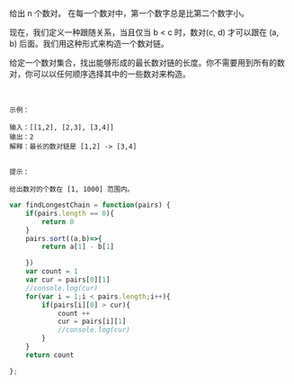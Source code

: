 给出 n 个数对。 在每一个数对中，第一个数字总是比第二个数字小。   

现在，我们定义一种跟随关系，当且仅当 b < c 时，数对(c, d) 才可以跟在 (a, b) 后面。我们用这种形式来构造一个数对链。    

给定一个数对集合，找出能够形成的最长数对链的长度。你不需要用到所有的数对，你可以以任何顺序选择其中的一些数对来构造。    

 
```
示例：

输入：[[1,2], [2,3], [3,4]]
输出：2
解释：最长的数对链是 [1,2] -> [3,4]
 

提示：

给出数对的个数在 [1, 1000] 范围内。
```
```javascript
var findLongestChain = function(pairs) {
    if(pairs.length == 0){
        return 0
    }
    pairs.sort((a,b)=>{
        return a[1] - b[1]

    })
    var count = 1
    var cur = pairs[0][1]
    //console.log(cur)
    for(var i = 1;i < pairs.length;i++){
        if(pairs[i][0] > cur){
            count ++
            cur = pairs[i][1]
            //console.log(cur)
        }
    }
    return count

};
```
